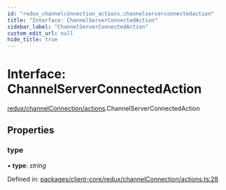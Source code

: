 ```yaml
---
id: "redux_channelconnection_actions.channelserverconnectedaction"
title: "Interface: ChannelServerConnectedAction"
sidebar_label: "ChannelServerConnectedAction"
custom_edit_url: null
hide_title: true
---
```


# Interface: ChannelServerConnectedAction

[redux/channelConnection/actions](../modules/redux_channelconnection_actions.md).ChannelServerConnectedAction

## Properties

### type

• **type**: *string*

Defined in: [packages/client-core/redux/channelConnection/actions.ts:28](https://github.com/xr3ngine/xr3ngine/blob/56376a778/packages/client-core/redux/channelConnection/actions.ts#L28)
